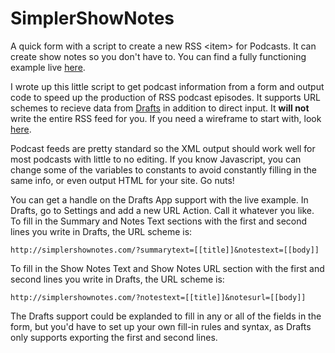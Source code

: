 SimplerShowNotes
================

A quick form with a script to create a new RSS &lt;item&gt; for Podcasts. It can create show notes so you don't have to. You can find a fully functioning example live [here](http://simplershownotes.com).

I wrote up this little script to get podcast information from a form and output code to speed up the production of RSS podcast episodes. It supports URL schemes to recieve data from [Drafts](http://agiletortoise.com/drafts) in addition to direct input. It **will not** write the entire RSS feed for you. If you need a wireframe to start with, look [here](http://www.podcast411.com/howto_1.html). 

Podcast feeds are pretty standard so the XML output should work well for most podcasts with little to no editing. If you know Javascript, you can change some of the variables to constants to avoid constantly filling in the same info, or even output HTML for your site. Go nuts!

You can get a handle on the Drafts App support with the live example. In Drafts, go to Settings and add a new URL Action. Call it whatever you like. To fill in the Summary and Notes Text sections with the first and second lines you write in Drafts, the URL scheme is:

    http://simplershownotes.com/?summarytext=[[title]]&notestext=[[body]]

To fill in the Show Notes Text and Show Notes URL section with the first and second lines you write in Drafts, the URL scheme is:

    http://simplershownotes.com/?notestext=[[title]]&notesurl=[[body]]

The Drafts support could be explanded to fill in any or all of the fields in the form, but you'd have to set up your own fill-in rules and syntax, as Drafts only supports exporting the first and second lines.